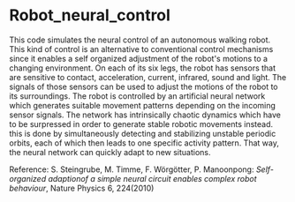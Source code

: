 # Robot_neural_control

This code simulates the neural control of an autonomous walking robot. This kind of control is an alternative to conventional control mechanisms since it enables a self organized adjustment of the robot's motions to a changing environment. On each of its six legs, the robot has sensors that are sensitive to contact, acceleration, current, infrared, sound and light. The signals of those sensors can be used to adjust the motions of the robot to its surroundings. The robot is controlled by an artificial neural network which generates suitable movement patterns depending on the incoming sensor signals. The network has intrinsically chaotic dynamics which have to be surpressed in order to generate stable robotic movements instead. this is done by simultaneously detecting and stabilizing unstable periodic orbits, each of which then leads to one specific activity pattern. That way, the neural network can quickly adapt to new situations.



Reference: S. Steingrube, M. Timme, F. Wörgötter, P. Manoonpong: *Self-organized adaptionof a simple neural circuit enables complex robot behaviour*, Nature Physics 6, 224(2010)
